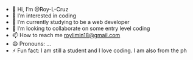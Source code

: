 - 👋 Hi, I’m @Roy-L-Cruz
- 👀 I’m interested in coding
- 🌱 I’m currently studying to be a web developer
- 💞️ I’m looking to collaborate on some entry level coding
- 📫 How to reach me roylimin18@gmail.com
- 😄 Pronouns: ...
- ⚡ Fun fact: I am still a student and I love coding. I am also from the ph

<!---
Roy-L-Cruz/Roy-L-Cruz is a ✨ special ✨ repository because its `README.md` (this file) appears on your GitHub profile.
You can click the Preview link to take a look at your changes.
--->
